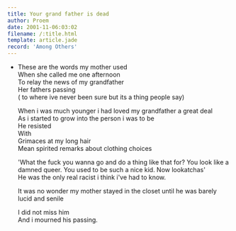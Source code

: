 ```yaml
---
title: Your grand father is dead
author: Proem
date: 2001-11-06:03:02
filename: /:title.html
template: article.jade
record: 'Among Others'
---	
```


- These are the words my mother used  
  When she called me one afternoon  
  To relay the news of my grandfather  
  Her fathers passing  
  ( to where ive never been sure but its a thing people say)  
    
  When i was much younger i had loved my grandfather a great deal  
  As i started to grow into the person i was to be   
  He resisted  
  With  
  Grimaces at my long hair  
  Mean spirited remarks about clothing choices  
    
  'What the fuck you wanna go and do a thing like that for? You look like a damned queer. You used to be such a nice kid. Now lookatchas'  
  He was the only real racist i think i've had to know.  
    
  It was no wonder my mother stayed in the closet until he was barely lucid and senile  
    
  I did not miss him  
  And i mourned his passing.
